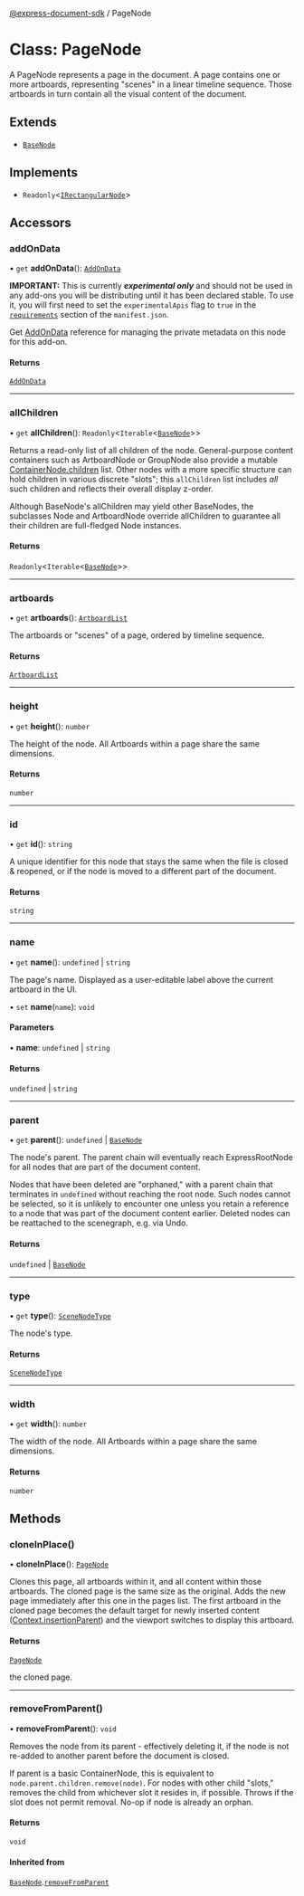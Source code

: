 [@express-document-sdk](../overview.md) / PageNode

# Class: PageNode

A PageNode represents a page in the document. A page contains one or more artboards, representing "scenes" in a linear
timeline sequence. Those artboards in turn contain all the visual content of the document.

## Extends

-   [`BaseNode`](BaseNode.md)

## Implements

-   `Readonly`<[`IRectangularNode`](../interfaces/IRectangularNode.md)\>

## Accessors

### addOnData

• `get` **addOnData**(): [`AddOnData`](AddOnData.md)

<InlineAlert slots="text" variant="warning"/>

**IMPORTANT:** This is currently ***experimental only*** and should not be used in any add-ons you will be distributing until it has been declared stable. To use it, you will first need to set the `experimentalApis` flag to `true` in the [`requirements`](../../../manifest/index.md#requirements) section of the `manifest.json`.

Get [AddOnData](AddOnData.md) reference for managing the private metadata on this node for this add-on.

#### Returns

[`AddOnData`](AddOnData.md)

---

### allChildren

• `get` **allChildren**(): `Readonly`<`Iterable`<[`BaseNode`](BaseNode.md)\>\>

Returns a read-only list of all children of the node. General-purpose content containers such as ArtboardNode or
GroupNode also provide a mutable [ContainerNode.children](../interfaces/ContainerNode.md#children) list. Other nodes with a more specific structure can
hold children in various discrete "slots"; this `allChildren` list includes *all* such children and reflects their
overall display z-order.

Although BaseNode's allChildren may yield other BaseNodes, the subclasses Node and ArtboardNode override allChildren
to guarantee all their children are full-fledged Node instances.

#### Returns

`Readonly`<`Iterable`<[`BaseNode`](BaseNode.md)\>\>

---

### artboards

• `get` **artboards**(): [`ArtboardList`](ArtboardList.md)

The artboards or "scenes" of a page, ordered by timeline sequence.

#### Returns

[`ArtboardList`](ArtboardList.md)

---

### height

• `get` **height**(): `number`

The height of the node.
All Artboards within a page share the same dimensions.

#### Returns

`number`

---

### id

• `get` **id**(): `string`

A unique identifier for this node that stays the same when the file is closed & reopened, or if the node is
moved to a different part of the document.

#### Returns

`string`

---

### name

• `get` **name**(): `undefined` \| `string`

The page's name. Displayed as a user-editable label above the current artboard in the UI.

• `set` **name**(`name`): `void`

#### Parameters

• **name**: `undefined` \| `string`

#### Returns

`undefined` \| `string`

---

### parent

• `get` **parent**(): `undefined` \| [`BaseNode`](BaseNode.md)

The node's parent. The parent chain will eventually reach ExpressRootNode for all nodes that are part of the document
content.

Nodes that have been deleted are "orphaned," with a parent chain that terminates in `undefined` without reaching the
root node. Such nodes cannot be selected, so it is unlikely to encounter one unless you retain a reference to a node
that was part of the document content earlier. Deleted nodes can be reattached to the scenegraph, e.g. via Undo.

#### Returns

`undefined` \| [`BaseNode`](BaseNode.md)

---

### type

• `get` **type**(): [`SceneNodeType`](../enumerations/SceneNodeType.md)

The node's type.

#### Returns

[`SceneNodeType`](../enumerations/SceneNodeType.md)

---

### width

• `get` **width**(): `number`

The width of the node.
All Artboards within a page share the same dimensions.

#### Returns

`number`

## Methods

### cloneInPlace()

• **cloneInPlace**(): [`PageNode`](PageNode.md)

Clones this page, all artboards within it, and all content within those artboards. The cloned page is the same size
as the original. Adds the new page immediately after this one in the pages list. The first artboard in the cloned
page becomes the default target for newly inserted content ([Context.insertionParent](Context.md#insertionparent)) and the viewport
switches to display this artboard.

#### Returns

[`PageNode`](PageNode.md)

the cloned page.

---

### removeFromParent()

• **removeFromParent**(): `void`

Removes the node from its parent - effectively deleting it, if the node is not re-added to another parent before the
document is closed.

If parent is a basic ContainerNode, this is equivalent to `node.parent.children.remove(node)`. For nodes with other
child "slots," removes the child from whichever slot it resides in, if possible. Throws if the slot does not permit
removal. No-op if node is already an orphan.

#### Returns

`void`

#### Inherited from

[`BaseNode`](BaseNode.md).[`removeFromParent`](BaseNode.md#removefromparent)
